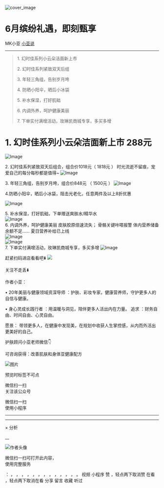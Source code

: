 ![cover_image](https://mmbiz.qpic.cn/mmbiz_jpg/A8SKDch4cJHJsTeTX8O3X8gerP9wSiaTiaHDoSEyUYZU0ol5tcI4sqWOdoAQM1IHsKynJTgzcibibn6FlwFfbEBjbA/0?wx_fmt=jpeg)

#  6月缤纷礼遇，即刻甄享

MK小亚  [ 小亚说 ](javascript:void\(0\);)

__ _ _ _ _

> 1\.  幻时佳系列小云朵洁面新上市
>
> 2\. 幻时佳系列紧致双天后组
>
> 3\. 年轻三角组，告别岁月垮
>
> 4\. 防晒小阳伞，晒后小冰袋
>
> 5\. 补水保湿，打好肌础
>
> 6\. 内调外养，呵护健康美丽
>
> 7\. 下单实付满增活动，玫琳凯商城专享，多买多增

#  

#  1\. 幻时佳系列小云朵洁面新上市 288元

![Image](https://mmecoa.qpic.cn/sz_mmecoa_jpg/9ZHXDCwkBtvaicMC5WkJxv3Fia9ibRINmOpumyynlI7ibANAZvrN27oicjZmM4qm2uicUIOHF8DNkv4dWHhYgXEPLp0g/640?wx_fmt=jpeg&from=appmsg&tp=wxpic&wxfrom=10005&wx_lazy=1)  
  
2\. 幻时佳系列紧致双天后组合，组合价1018元（  1818元  ）  时光流逝不留痕，宠爱自己的每分每秒都是值得~
![Image](https://mmecoa.qpic.cn/sz_mmecoa_jpg/9ZHXDCwkBtvaicMC5WkJxv3Fia9ibRINmOp7H5jD1NIcShia9hEojrUxYu9jF7AcQcq56knFicdfibJGqtk56bmoraRA/640?wx_fmt=jpeg&from=appmsg&tp=wxpic&wxfrom=10005&wx_lazy=1)  
  
3\. 年轻三角组，告别岁月垮，组合价848元 （  1500元  ）
![Image](https://mmecoa.qpic.cn/sz_mmecoa_jpg/9ZHXDCwkBtvaicMC5WkJxv3Fia9ibRINmOpK6JicZMuTMLzsMDGlm1BcPSScG3rqTTiag2nvwbgHs1wwMNNZBmH6RPQ/640?wx_fmt=jpeg&from=appmsg&tp=wxpic&wxfrom=10005&wx_lazy=1)  
  

4.防晒小阳伞，晒后小冰袋，阻击光老化，任意两件及以上8折优惠

  

![Image](https://mmecoa.qpic.cn/sz_mmecoa_jpg/9ZHXDCwkBtvaicMC5WkJxv3Fia9ibRINmOpPkAQ08MsLCmYVPc2JdbtibjC1NWXFcD9cUPK47cc0gvI9KkaxW43vGw/640?wx_fmt=jpeg&from=appmsg&tp=wxpic&wxfrom=10005&wx_lazy=1)  
  
5\. 补水保湿，打好肌础，下单赠送爽肤水/精华水  
![Image](https://mmecoa.qpic.cn/sz_mmecoa_jpg/9ZHXDCwkBtvaicMC5WkJxv3Fia9ibRINmOpGz0dotj6cpf36jsIlKONUlU9WEGbSicEuIiaibmTTqDOJ2UJUGF5aScWA/640?wx_fmt=jpeg&from=appmsg&tp=wxpic&wxfrom=10005&wx_lazy=1)  
6\. 内调外养，呵护健康美丽  皮肤胶原倍速流失；  骨骼关键咔嗒报警  体内营养储备余额不足......  夏日营养补给已上线  
![Image](https://mmecoa.qpic.cn/sz_mmecoa_jpg/9ZHXDCwkBtvaicMC5WkJxv3Fia9ibRINmOpHDTDfAyCz11lic1TFBRYwLqSZAnCS0s9ufK8SYqicJkdXLOqE3IFlIdA/640?wx_fmt=jpeg&from=appmsg&tp=wxpic&wxfrom=10005&wx_lazy=1)  
![Image](https://mmecoa.qpic.cn/sz_mmecoa_jpg/9ZHXDCwkBtvaicMC5WkJxv3Fia9ibRINmOpNxSKjNuTUlJE20KUxlYz7CdxNRqWnTOByVNx9f0DC4ewymW6PvMPxw/640?wx_fmt=jpeg&from=appmsg&tp=wxpic&wxfrom=10005&wx_lazy=1)  
7\. 下单实付满增活动，玫琳凯商城专享，多买多增
![Image](https://mmecoa.qpic.cn/sz_mmecoa_jpg/9ZHXDCwkBtvaicMC5WkJxv3Fia9ibRINmOpbW5G2iaS7otC5OJIcNqTZG4xxicDSFZAJf6FxR92ctT8IaDibXZNiaQT8A/640?wx_fmt=jpeg&from=appmsg&tp=wxpic&wxfrom=10005&wx_lazy=1)  
  
  
  
  
赶紧扫码进店看看吧⬇️
![](https://mmbiz.qpic.cn/mmbiz_jpg/A8SKDch4cJHn8iaoK3njTdxf5OicVyS3tXIwk7LDXjj73zo0LBXDBXWo7b5ksVMYcnD26ocxrEt8Xp4Gyzvl4N3Q/640?wx_fmt=jpeg)

  

关注不走丢⬇️

  

作者小亚：

•  20年美丽与健康领域资深导师  ：护肤、彩妆专家，健康营养师，守护更多人的自信与健康。

•  身心灵成长践行者  ：用温暖与洞见，陪伴更多人活出内在力量。  追求  ：财务自由、时间自由、心灵自由。

愿景：  带领更多人，在健康中发现美，在规划中收获人生掌控感，从内而外活出更美好的自己。

  

  

护肤顾问小亚老师微信👇

可咨询获得：改善肌肤和身体亚健康配方

  

![图片](https://mmbiz.qpic.cn/mmbiz_jpg/A8SKDch4cJGxIfYKKZiaKoNoQ4SrTpUic6vMvKSBneW6qWOOwXLibic8U7Nrh66ob5tuW0tyHDT5UoAoWEllI7f2Eg/640?wx_fmt=jpeg)  
  
  

  

  

预览时标签不可点

微信扫一扫  
关注该公众号



微信扫一扫  
使用小程序

****



****



×  分析

__

![作者头像](http://mmbiz.qpic.cn/mmbiz_png/A8SKDch4cJE0KicTMyrVCx3VLqEgic5sJ1V5QeGZTibG9GLZlSCXSj5ByXNkib5PBrZVMkI41KKxgwE1K9gfypUeRg/0?wx_fmt=png)

微信扫一扫可打开此内容，  
使用完整服务

：  ，  ，  ，  ，  ，  ，  ，  ，  ，  ，  ，  ，  。  视频  小程序  赞  ，轻点两下取消赞  在看  ，轻点两下取消在看
分享  留言  收藏  听过

